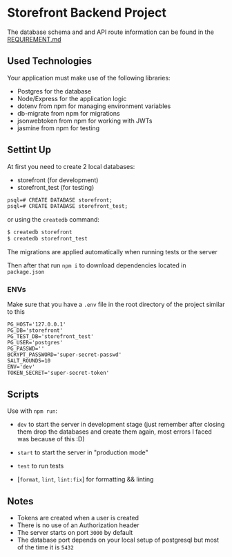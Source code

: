 # Storefront Backend Project

The database schema and and API route information can be found in the [REQUIREMENT.md](./REQUIREMENTS.md)

## Used Technologies
Your application must make use of the following libraries:
- Postgres for the database
- Node/Express for the application logic
- dotenv from npm for managing environment variables
- db-migrate from npm for migrations
- jsonwebtoken from npm for working with JWTs
- jasmine from npm for testing

## Settint Up

At first you need to create 2 local databases:

- storefront (for development)
- storefront_test (for testing)

```txt
psql=# CREATE DATABASE storefront;
psql=# CREATE DATABASE storefront_test;
```

or using the `createdb` command: 
```txt
$ createdb storefront
$ createdb storefront_test
```

The migrations are applied automatically when running tests or the server

Then after that run `npm i` to download dependencies located in `package.json`

### ENVs

Make sure that you have a `.env` file in the root directory of the project similar to this

```env
PG_HOST='127.0.0.1'
PG_DB='storefront'
PG_TEST_DB='storefront_test'
PG_USER='postgres'
PG_PASSWD=''
BCRYPT_PASSWORD='super-secret-passwd'
SALT_ROUNDS=10
ENV='dev'
TOKEN_SECRET='super-secret-token'
```

## Scripts

Use with `npm run`:

- `dev` to start the server in development stage (just remember after closing them drop the databases and create them again, most errors I faced was because of this :D)

- `start` to start the server in "production mode"

- `test` to run tests

- [`format`, `lint`, `lint:fix`] for formatting && linting

## Notes

- Tokens are created when a user is created
- There is no use of an Authorization header
- The server starts on port `3000` by default
- The database port depends on your local setup of postgresql but most of the time it is `5432`
